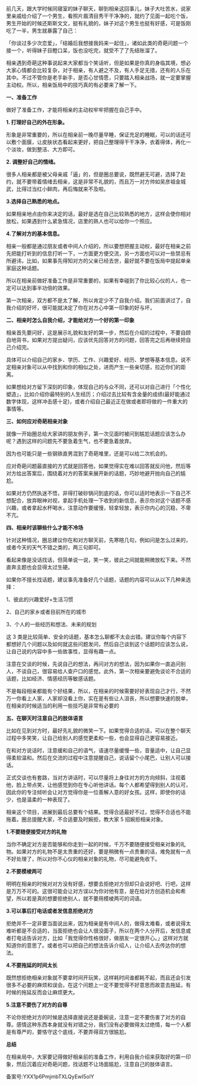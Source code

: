前几天，跟大学时候同寝室的妹子聊天，聊到相亲这回事儿，妹子大吐苦水，说家里亲戚给介绍了一个男生，看照片眉清目秀干干净净的，就约了见面一起吃个饭，男生开始的时候还斯斯文文，挺有礼貌的，妹子对这个男生也挺有好感，可是饭刚吃了一半，男生就暴露了自己：

「你谈过多少次恋爱」，「结婚后我想接我妈来一起住」，诸如此类的奇葩问题一个接一个，听得妹子目瞪口呆，饭也没吃完，就受不了了先结账溜了。

相亲遇到奇葩这种事说起来大家都当个笑话听，但是如果是你真的身临其境，想必大家心情都会比较复杂，对于相亲，有人避之不及，有人手足无措，还有的人乐在其中。不过不管你是老手新手，是否心甘情愿，只要踏入相亲战场，就一定要掌握主动权。所以，相亲饭局中的技巧真的有必要来了解一下。

**一、准备工作**

做好了准备工作，才能将相亲的主动权牢牢把握在自己手中。 

**1\. 打理好自己的外在形象。**

形象是非常重要的，所以在相亲前一晚尽量早睡，保证充足的睡眠，可以的话还可以敷个面膜，让皮肤状态看起来更好，把自己整理得干干净净，衣着得体，再化一个淡妆，做到整洁、大方即可。

**2\. 调整好自己的情绪。**

很多人相亲都是被父母亲戚「逼」的，但是圈总要说，既然避无可避，选择了赴约，就不要带着情绪去相亲，这是非常不礼貌的，而且万一对方帅如吴彦祖金城武，比得过当红小鲜肉，再后悔就来不及啦。

**3.选择自己熟悉的地点。**

如果相亲地点由你来决定的话，最好是选在自己比较熟悉的地方，这样会使你相对放松，如果遇到什么紧急情况，店里的熟人也可以给你一个照应。

**4.了解对方的基本信息。**

相亲一般都是通过朋友或者中间人介绍的，所以要想把握主动权，最好在相亲之前先把能打听到的信息打听一下，一方面更方便交流，另一方面也可以对一些禁忌有所避讳，比如，如果事先得知对方的父亲已经去世，最好就不要在饭局中提起单亲家庭这种话题。

所以在相亲前做好准备工作是非常重要的，如果有幸碰到了你比较心仪的人，也一定可以达到事半功倍的效果。

第一次相亲，双方都不是太了解，所以肯定少不了自我介绍。我们前面讲过了，自我介绍的好坏，很可能就决定了你在对方心中第一印象的好与坏，

**二、相亲时怎么自我介绍，才能给对方一个好的第一印象**

相亲首先要问好，这是展示礼貌和友好的第一步，然后在介绍的过程中，不要自顾自地背书，如果对方提出疑问，应该优先回答对方的问题，回答完之后再继续把自己介绍完。

具体可以介绍自己的家乡、学历、工作、兴趣爱好、经历、梦想等基本信息。说不定相亲对象可以从中找到和你的相似之处，进而产生一些亲切感，拉近你们的距离。

如果想给对方留下深刻的印象，体现自己的与众不同，还可以对自己进行「个性化塑造」，比如介绍你最特别的人生经历；介绍过去比较有含金量的成绩\(最好能通过数字体现，这样冲击感十足\)，或者介绍自己最近正在做或者即将做的一件重大的事情等。

**三、如何应对奇葩相亲对象**

就像一开始圈总给大家讲的朋友例子，第一次见面时被问到尴尬话题应该怎么办呢？遇到这样的问题先不要急着生气，也不要急着放弃。

因为也可能只是一些钢铁直男混到了奇葩堆里，还是可以给二次机会的。

应对奇葩问题最直接的方式就是回答他，如果觉得实在难以回答就反问他，然后等对方给出答案后，围绕着对方的答案来展开新的话题，巧妙地避开抛向自己的尴尬。

如果对方仍然执迷不悟，非得打破砂锅问到底的话，你可以适时地表示一下自己不想配合，放弃眼神对视，拿起手机处理一下收到的新信息，表示你对这个话题不感兴趣，或者拿起水杯喝水，注意动作要缓慢，轻拿轻放，表示你内心的沉稳，不卑不亢。

**四、相亲时该聊些什么才能不冷场**

针对这种情况，圈总建议你在和对方聊天前，先寒暄几句，例如问是怎么过来的，或者今天的天气不错之类的，两三句即可。

看起来像是没话找话，但简单说一说，笑一笑，彼此之间就能稍微放松下来。不然直奔主题也会显得太过生硬。

如果你不擅长找话题，建议事先准备好几个话题，话题的内容可以从以下几种来选择：

1、彼此的兴趣爱好+生活习惯

2、自己的家乡或者目前所在的城市

3、个人的一些经历和想法、未来的规划

这 3 类是比较简单、安全的话题，基本怎么聊都不太会出错。建议你每个内容下都想好几个问题以及如何就这些问题发问，然后自己谈到这个话题时应该怎么说，让自己说的内容中多一些故事性，显得有趣一点。

注意在交谈的时候，先说自己的想法，再问对方的想法，因为如果你一直追问别人，不谈自己，很容易给人查户口的感觉。此外，第一次相亲要避免谈论不合适的话题，比如经济、情感经历等敏感话题。

不是每段相亲都能有个好结果，所以，在相亲的时候需要好好表现自己才行，不然万一你看上人家，人家却没看上你，实在是有些让人沮丧，所以想要快速的脱单，在相亲的时候适当的利用一些技巧是非常有必要的

**五、在聊天时注意自己的肢体语言**

比如在见到对方时，最好先礼貌的微笑一下。如果觉得合适的话，可以在整个聊天过程中多笑笑，让自己给别人的感觉更柔和一些，也会显得自己更容易接近。

在和对方说话时，注意缓和自己的语气，语速尽量缓慢一些，音量适中，让自己显得柔软温和。然后在交流的过程中注意提醒自己，说话留个小尾巴，让别人可以接话。

正式交谈也有套路，当对方讲话时，可以尽量将上身往对方的方向倾斜，注视着他，脸上带点笑，让他感觉到你在专心听他讲话。每个人都希望得到别人的认可，因此你的专注倾听会让对方觉得你是一位善解人意的好女孩。这样，即使你的话少，也是温柔的一种表现了。

相亲这个项目，进展到最后总要有个结果。觉得合适最好不过，觉得不合适也不能拖着。圈总提醒大家，不合适要及时婉拒，教大家 5 招婉拒相亲对象。

**1.不要随便接受对方的礼物**

当你不确定对方是否能够和你走到一起的时候，千万不要随便接受相亲对象的礼物。如果对方的礼物不是太贵重的还好，要是稍微有一点贵重的话，难免就有一点不好处理了，所以对你不心仪的相亲对象的礼物，尽可能避免收下。

**2.不要模棱两可**

明明在相亲的时候对对方没有好感，想要去拒绝对方但却只会说好吧、行吧，这样是万万不可的。这很可能会让对方误以为你对他有意，是在给对方创造机会和希望，所以若是真的想要拒绝别人，就不要用模棱两可的词语。

**3.可以事后打电话或者发信息拒绝对方**

拒绝并不一定非要当面说出来，因为相亲是有中间人的，做得太难看，或者说得太难听都是不合适的，当面拒绝也会让人很没面子，所以在两个人分开后，发信息或者打电话告诉对方，比如「我觉得你性格很好，做朋友一定很开心。」这样对方就知道你的意思了。或者也可以把自己的想法告诉介绍人，让介绍人去传达你的想法。

**4.不要拖延的时间太长**

既然想拒绝相亲对象就不要拿时间开玩笑，这样耗时间谁都耗不起，而且还会引发很多不必要的麻烦和误会。在这个问题上一定不要觉得不好意思而故意去拖延，有时候的拖延反而会让麻烦更大。

**5.注意不要伤了对方的自尊**

不论你拒绝对方的时候是选择直接说还是委婉说，注意一定不要伤害了对方的自尊。感情这种东西本身就没有对错之分，我们没有必要做得太过绝情，每一个人都是有尊严的，要恪守这个底线，不要弄得双方很尴尬。

**总结**

在相亲局中，大家要记得做好相亲前的准备工作，利用自我介绍来获取好的第一印象，然后沉着应对奇葩问题，找话题不让场面尴尬，注意自己的肢体语言。

备案号:YXX1p6PmjmbTXLQyEwI5olY